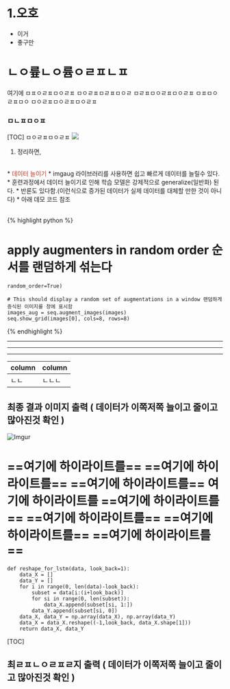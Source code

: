 # 1.오호
* 이거
 * 좋구만
# ㄴㅇ륲ㄴㅇ륨ㅇㄹㅍㄴㅍ
<span > 여기에 </span>ㅁㅍㅇㄹㅍㅁㅇㄹㅍ
ㅁㅇㄹㅍㅁㄹㅍㅁㅇㄹ
ㅁㄹㅍㅁㅇㄹㅍㅁㅇㄹㅍ
ㅁㅍㅁㅇㄹㅍㅁㅇ
ㅁㅇㄹㅍㅁㅇㄹㅍㅁㅇㄹㅍ
### ㅁㄴㅍㅁㅇㅍ
[TOC]
ㅁㅇㄹㅍㅁㅇㄹㅍ
![](http://)
1. 정리하면, 
<br>
* <span style="color:#C83821;">데이터 늘이기</span>
  * imgaug 라이브러리를 사용하면 쉽고 빠르게 데이터를 늘릴수 있다.
  * 훈련과정에서 데이터 늘이기로 인해 학습 모델은 강제적으로 generalize(일반화) 된다.
  * 반론도 있다함.(이런식으로 증가된 데이터가 실제 데이터를 대체할 만한 것이 아니다)
  * 아래 데모 코드 참조
<br><br>

{% highlight python %}

   # apply augmenters in random order 순서를 랜덤하게 섞는다
    random_order=True) 

    # This should display a random set of augmentations in a window 랜덤하게 증식된 이미지를 창에 표시함
    images_aug = seq.augment_images(images)
    seq.show_grid(images[0], cols=8, rows=8)

{% endhighlight %}

_ _ _

- - -

* * *
| column | column |
|--------|--------|
|     ㄴㄴ   |    ㄴㄴㄴ    |


## 최종 결과 이미지 출력 ( 데이터가 이쪽저쪽 늘이고 줄이고 많아진것 확인 )<br>
![Imgur](https://i.imgur.com/Aa2edca.png)

==여기에 하이라이트를==
==여기에 하이라이트를==
==여기에 하이라이트를==
여기에 하이라이트를
==여기에 하이라이트를==
==여기에 하이라이트를==
==여기에 하이라이트를==
==여기에 하이라이트를==
====
	def reshape_for_lstm(data, look_back=1):
		data_X = []
		data_Y = []
		for i in range(0, len(data)-look_back):
			subset = data[i:(i+look_back)]
			for si in range(0, len(subset)):
				data_X.append(subset[si, 1:])
			data_Y.append(subset[si, 0])
		data_X, data_Y = np.array(data_X), np.array(data_Y)
		data_X = data_X.reshape((-1,look_back, data_X.shape[1]))
		return data_X, data_Y

[TOC]


## 최ㄹㅍㄴㅇㄹㅍㄹ지 출력 ( 데이터가 이쪽저쪽 늘이고 줄이고 많아진것 확인 )<br>